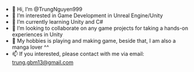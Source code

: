 - 👋 Hi, I’m @TrungNguyen999
- 👀 I’m interested in Game Development in Unreal Engine/Unity
- 🌱 I’m currently learning Unity and C#
- 💞️ I’m looking to collaborate on any game projects for taking a hands-on experiences in Unity
- 🎪 My hobbies is playing and making game, beside that, I am also a manga lover ^^
- 📫 If you interested, please contact with me via email: trung.gbm13@gmail.com

<!---
TrungNguyen999/TrungNguyen999 is a ✨ special ✨ repository because its `README.md` (this file) appears on your GitHub profile.
You can click the Preview link to take a look at your changes.
--->
